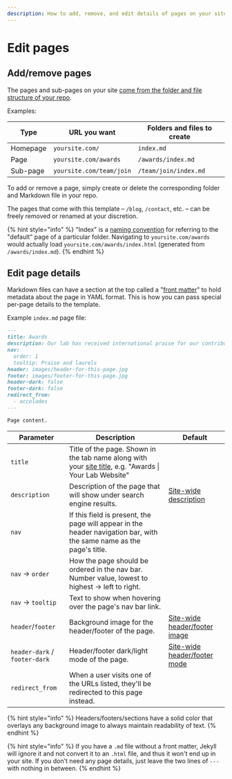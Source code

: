 ```yaml
---
description: How to add, remove, and edit details of pages on your site
---
```


# Edit pages

## Add/remove pages

The pages and sub-pages on your site [come from the folder and file structure of your repo](https://jekyllrb.com/docs/structure/).

Examples:

| Type     | URL you want             | Folders and files to create |
| -------- | ------------------------ | --------------------------- |
| Homepage | `yoursite.com/`          | `index.md`                  |
| Page     | `yoursite.com/awards`    | `/awards/index.md`          |
| Sub-page | `yoursite.com/team/join` | `/team/join/index.md`       |

To add or remove a page, simply create or delete the corresponding folder and Markdown file in your repo.

The pages that come with this template – `/blog`, `/contact`, etc. – can be freely removed or renamed at your discretion.

{% hint style="info" %}
"Index" is a [naming convention](https://stackoverflow.com/questions/32408259/why-do-people-name-their-files-index-html) for referring to the "default" page of a particular folder. Navigating to `yoursite.com/awards` would actually load `yoursite.com/awards/index.html` (generated from `/awards/index.md`).
{% endhint %}

## **Edit page details**

Markdown files can have a section at the top called a "[front matter](https://assemble.io/docs/YAML-front-matter.html)" to hold metadata about the page in YAML format. This is how you can pass special per-page details to the template.

Example `index.md` page file:

```markdown
---
title: Awards
description: Our lab has received international praise for our contributions to science.
nav:
  order: 1
  tooltip: Praise and laurels
header: images/header-for-this-page.jpg
footer: images/footer-for-this-page.jpg
header-dark: false
footer-dark: false
redirect_from:
  - accolades
---

Page content.
```

| Parameter                     | Description                                                                                                                      | Default                                                 |
| ----------------------------- | -------------------------------------------------------------------------------------------------------------------------------- | ------------------------------------------------------- |
| `title`                       | Title of the page. Shown in the tab name along with your [site title](configure-your-site.md), e.g. "Awards \| Your Lab Website" |                                                         |
| `description`                 | Description of the page that will show under search engine results.                                                              | [Site-wide description](configure-your-site.md)         |
| `nav`                         | If this field is present, the page will appear in the header navigation bar, with the same name as the page's title.             |                                                         |
| `nav` -> `order`              | How the page should be ordered in the nav bar. Number value, lowest to highest -> left to right.                                 |                                                         |
| `nav` -> `tooltip`            | Text to show when hovering over the page's nav bar link.                                                                         |                                                         |
| `header`/`footer`             | Background image for the header/footer of the page.                                                                              | [Site-wide header/footer image](configure-your-site.md) |
| `header-dark` / `footer-dark` | Header/footer dark/light mode of the page.                                                                                       | [Site-wide header/footer mode](configure-your-site.md)  |
| `redirect_from`               | When a user visits one of the URLs listed, they'll be redirected to this page instead.                                           |                                                         |

{% hint style="info" %}
Headers/footers/sections have a solid color that overlays any background image to always maintain readability of text.
{% endhint %}

{% hint style="info" %}
If you have a `.md` file without a front matter, Jekyll will ignore it and not convert it to an `.html` file, and thus it won't end up in your site. If you don't need any page details, just leave the two lines of `---` with nothing in between.
{% endhint %}
